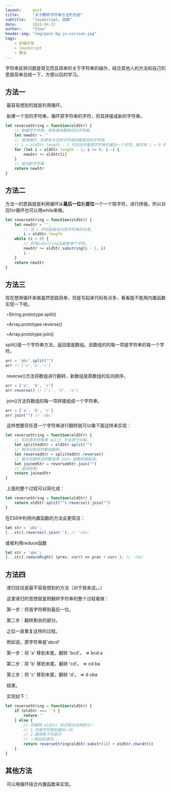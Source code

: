 ```yaml
---
layout:     post
title:      "关于翻转字符串方法的总结"
subtitle:   "JavaScript, 函数"
date:       2018-04-22
author:     "Chou"
header-img: "img/post-bg-js-version.jpg"
tags:
    - 前端开发
    - JavaScript
    - 算法
---
```


​	字符串反转问题是常见而且简单的关于字符串的操作，结合其他人的方法和自己的思路简单总结一下，方便以后的学习。

## 方法一

​	最容易想到的就是利用循环。

​	新建一个空的字符串，循环原字符串的字符，将其拼接成新的字符串。

```   js
let reverseString = function(oldStr) {
    // 新建空字符串，用来储存翻转后的字符串。
    let newStr = ''
    // 递减循环，将原本为空的字符串拼接成目标字符串
    // i = oldStr.length - 1 时对应的是原字符串的最后一个字符。循环到 i = 0 时对应的是原字符串的首字符。
    for (let i = oldStr.length - 1; i >= 0; i--) {
        newStr += oldStr[i]
    }
    // 返回新字符串
    return newStr
}
```

## 方法二

​	方法一的思路就是利用循环从**最后一位**到**首位**一个一个取字符，进行拼接。所以对应for循环也可以用while来做。

```javascript
let reverseString = function(oldStr) {
    let newStr = '',
        // 将 i 的初始值设为原字符串的长度。
        i = oldStr.length
    while (i > 0) {
        // 利用substring去截取单个字符。
        newStr += oldStr.substring(i - 1, i)
        i--
    }
    return newStr
}
```

## 方法三

​	现在想用循环来做虽然思路简单，但是写起来代码有点多，看看能不能用内置函数实现一下呢。

​	`+`String.prototype.split()

​	`+`Array.prototype.reverse()

​	`+`Array.prototype.join()

​	split()是一个字符串方法，返回值是数组。该数组的的每一项是字符串的每一个字符。

```javascript
arr = 'abc'.split("")
arr // ['a','b','c']
```

​	reverse()方法将数组进行翻转，新数组是原数组的反向排序。

```javascript
arr = ['a', 'b', 'c']
arr.reverse() // ['c', 'b', 'a']
```

​	join()方法将数组的每一项拼接组成一个字符串。

```javascript
arr = ['a', 'b', 'c']
arr.join("") // 'abc'
```

​	这样想要将任意一个字符串进行翻转就可以像下面这样来实现：

```javascript
let reverseString = function(oldStr) {
    // 先将原字符串用 split 方法进行分割。 
    let splittedStr = oldStr.split("")
    // 再将分割后的数组翻转。
    let reversedStr = splittedStr.reverse()
    // 最后将翻转过的数组用 join 函数拼接起来。
    let joinedStr = reversedStr.join("")
    // 返回结果。
    return joinedStr
}
```

​	上面的整个过程可以简化成： 

```Javascript
let reverseString = function(oldStr) {
    return oldStr.split("").reverse().join("")
}
```

在ES6中利用内置函数的方法会更简洁：

```javascript
let str = 'abc';
[...str].reverse().join(''); // 'cba'
```

或者利用reduce函数

```javascript
let str = 'abc';
[...str].reduceRight( (prev, curr) => prev + curr ); // 'cba'
```

## 方法四

​	递归往往是最不容易想到的方法（对于我来说。。）

​	这里递归的思想就是把翻转字符串的整个过程看做：

​	第一步：将首字符移到最后一位。

​	第二步：翻转剩余的部分。

​	之后一直重复这样的过程。

​	例如说，原字符串是'abcd'

​	第一步：将 'a' 移到末尾，翻转 'bcd'。 => bcd a

​	第二步：将 'b' 移到末尾，翻转 'cd'。 => cd ba

​	第三步：将 'c' 移到末尾，翻转 'd'。 => d cba

​	结束。

​	实现如下：

```javascript
let reverseString = function(oldStr) {
    if (oldStr === '') {
        return ''
    } else {
        // 将翻转 oldStr 的过程分为两部分：
        // 1.将首字符移到最后一位
        // 2.翻转剩下的部分
        // 一直如此递归...
        return reverseString(oldStr.substr(1)) + oldStr.charAt(0)
    }
}
```

## 其他方法

​	可以用循环结合内置函数来实现。


